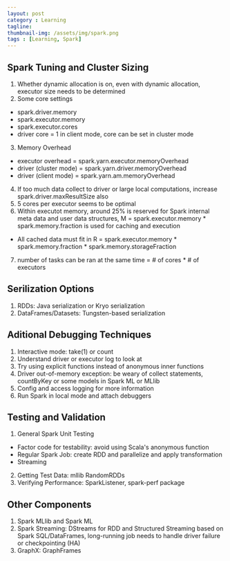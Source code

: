 ```yaml
---
layout: post
category : Learning
tagline: 
thumbnail-img: /assets/img/spark.png
tags : [Learning, Spark]
---
```


## Spark Tuning and Cluster Sizing
1. Whether dynamic allocation is on, even with dynamic allocation, executor size needs to be determined
2. Some core settings
  * spark.driver.memory
  * spark.executor.memory
  * spark.executor.cores
  * driver core = 1 in client mode, core can be set in cluster mode
3. Memory Overhead
  * executor overhead = spark.yarn.executor.memoryOverhead
  * driver (cluster mode) = spark.yarn.driver.memoryOverhead
  * driver (client mode) = spark.yarn.am.memoryOverhead
4. If too much data collect to driver or large local computations, increase spark.driver.maxResultSize also
5. 5 cores per executor seems to be optimal
6. Within executot memory, around 25% is reserved for Spark internal meta data and user data structures, M = spark.executor.memory * spark.memory.fraction is used for caching and execution 
  * All cached data must fit in R = spark.executor.memory * spark.memory.fraction * spark.memory.storageFraction
7. number of tasks can be ran at the same time = # of cores * # of executors

## Serilization Options
1. RDDs: Java serialization or Kryo serialization
2. DataFrames/Datasets: Tungsten-based serialization

## Aditional Debugging Techniques
1. Interactive mode: take(1) or count
2. Understand driver or executor log to look at
3. Try using explicit functions instead of anonymous inner functions
4. Driver out-of-memory exception: be weary of collect statements, countByKey or some models in Spark ML or MLlib
5. Config and access logging for more information
6. Run Spark in local mode and attach debuggers

## Testing and Validation
1. General Spark Unit Testing
  * Factor code for testability: avoid using Scala's anonymous function
  * Regular Spark Job: create RDD and parallelize and apply transformation
  * Streaming
2. Getting Test Data: mllib RandomRDDs
3. Verifying Performance: SparkListener, spark-perf package

## Other Components
1. Spark MLlib and Spark ML
2. Spark Streaming: DStreams for RDD and Structured Streaming based on Spark SQL/DataFrames, long-running job needs to handle driver failure or checkpointing (HA)
3. GraphX: GraphFrames
